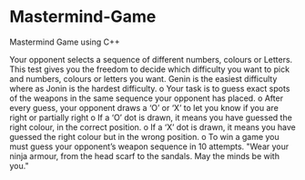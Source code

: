 # Mastermind-Game
Mastermind Game using C++
  
Your opponent selects a sequence of different numbers, colours or Letters. 
This test gives you the freedom to decide which difficulty you want to pick and numbers, colours or letters you want. 
Genin is the easiest difficulty where as Jonin is the hardest difficulty. 
o Your task is to guess exact spots of the weapons in the same sequence
your opponent has placed.
o After every guess, your opponent draws a ‘O’ or ‘X’ to let you know if
you are right or partially right
o If a ‘O’ dot is drawn, it means you have guessed the right colour,
in the correct position.
o If a ‘X’ dot is drawn, it means you have guessed the right colour
but in the wrong position.
o To win a game you must guess your opponent’s weapon sequence in 10
attempts.
"Wear your ninja armour, from the head scarf to the sandals. May the minds
be with you."
